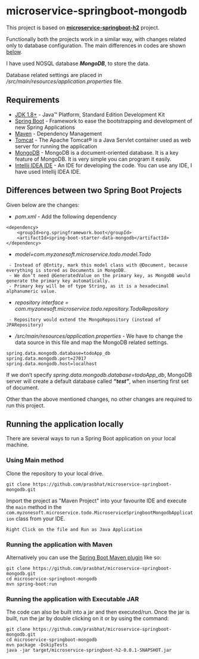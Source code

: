 # microservice-springboot-mongodb
This project is based on **[microservice-springboot-h2](https://github.com/prasbhat/microservice-springboot-h2/blob/master/README.md)** project. 

Functionally both the projects work in a similar way, with changes related only to database configuration. The main differences in codes are shown [below](#differences-between-two-spring-boot-projects).

I have used NOSQL database ***MongoDB***, to store the data. 

Database related settings are placed in _/src/main/resources/application.properties_ file.

## Requirements
- [JDK 1.8+](https://www.oracle.com/java/technologies/javase-downloads.html) - Java™ Platform, Standard Edition Development Kit
- [Spring Boot](https://spring.io/projects/spring-boot) - Framework to ease the bootstrapping and development of new Spring Applications
- [Maven](https://maven.apache.org/) - Dependency Management
- [Tomcat](http://tomcat.apache.org/) - The Apache Tomcat® is a Java Servlet container used as web server for running the application
- [MongoDB](https://www.mongodb.com/try/download/community) - MongoDB is a document-oriented database. It is a key feature of MongoDB. It is very simple you can program it easily.
- [Intellij IDEA IDE](https://www.jetbrains.com/idea/download/#section=windows) - An IDE for developing the code. You can use any IDE, I have used Intellij IDEA IDE.

## Differences between two Spring Boot Projects
 Given below are the changes:
- _pom.xml_ - Add the following dependency
```
<dependency>
	<groupId>org.springframework.boot</groupId>
	<artifactId>spring-boot-starter-data-mongodb</artifactId>
</dependency>
```
- _model=com.myzonesoft.microservice.todo.model.Todo_
```
 - Instead of @Entity, mark this model class with @Document, because everything is stored as Documents in MongoDB.
 - We don’t need @GeneratedValue on the primary key, as MongoDB would generate the primary key automatically. 
 - Primary key will be of type String, as it is a hexadecimal alphanumeric value.
```
- _repository interface = com.myzonesoft.microservice.todo.repository.TodoRepository_
```
 - Repository would extend the MongoRepository (instead of JPARepository)
```
- _/src/main/resources/application.properties_ - We have to change the data source in this file and map the MongoDB related settings.
```
spring.data.mongodb.database=todoApp_db
spring.data.mongodb.port=27017
spring.data.mongodb.host=localhost
```

If we don’t specify _spring.data.mongodb.database=todoApp_db_, MongoDB server will create a default database called ***“test”***, when inserting first set of document.

Other than the above mentioned changes, no other changes are required to run this project.

## Running the application locally
There are several ways to run a Spring Boot application on your local machine. 

### Using Main method
Clone the repository to your local drive.
```shell
git clone https://github.com/prasbhat/microservice-springboot-mongodb.git
```
Import the project as "Maven Project" into your favourite IDE and execute the `main` method in the `com.myzonesoft.microservice.todo.MicroserviceSpringbootMongodbApplication` class from your IDE.
```shell
Right Click on the file and Run as Java Application
```

### Running the application with Maven
Alternatively you can use the [Spring Boot Maven plugin](https://docs.spring.io/spring-boot/docs/current/reference/html/build-tool-plugins-maven-plugin.html) like so:
```shell
git clone https://github.com/prasbhat/microservice-springboot-mongodb.git
cd microservice-springboot-mongodb
mvn spring-boot:run
```

### Running the application with Executable JAR
The code can also be built into a jar and then executed/run. Once the jar is built, run the jar by double clicking on it or by using the command: 
```shell
git clone https://github.com/prasbhat/microservice-springboot-mongodb.git
cd microservice-springboot-mongodb
mvn package -DskipTests
java -jar target/microservice-springboot-h2-0.0.1-SNAPSHOT.jar
```
